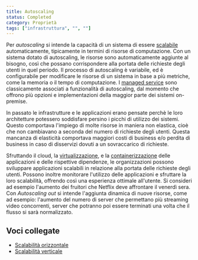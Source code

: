 ```yaml
---
title: Autoscaling
status: Completed
category: Proprietà
tags: ["infrastruttura", "", ""]
---
```


Per *autoscaling* si intende la capacità di un sistema di essere [scalabile](/it/scalability/) automaticamente, tipicamente in termini di risorse di computazione. 
Con un sistema dotato di autoscaling, le risorse sono automaticamente aggiunte al bisogno, così che possano corrispondere alla portata delle richieste degli utenti in quel periodo. 
Il processo di autoscaling è variabile, ed è configurabile per modificare le risorse di un sistema in base a più metriche, come la memoria o il tempo di computazione.
I [managed service](/it/managed-service/) sono classicamente associati a funzionalità di autoscaling, dal momento che offrono più opzioni e implementazioni della maggior parte dei sistemi on-premise.

In passato le infrastrutture e le applicazioni erano pensate perchè le loro architetture potessero soddisfare persino i picchi di utilizzo dei sistemi. Questo comportava l'impiego di molte risorse in maniera non elastica, cioè che non cambiavano a seconda del numero di richieste degli utenti.
Questa mancanza di elasticità comportava maggiori costi di business e/o perdita di business in caso di disservizi dovuti a un sovraccarico di richieste.

Sfruttando il cloud, la [virtualizzazione](/it/virtualization/), e la [containerizzazione](/it/containerization/) delle applicazioni e delle rispettive dipendenze, 
le organizzazioni possono sviluppare applicazioni scalabili in relazione alla portata delle richieste degli utenti.
Possono inoltre monitorare l'utilizzo delle applicazioni e sfruttare la loro scalabilità, offrendo così una esperienza ottimale all'utente. Si consideri ad esempio l'aumento dei fruitori che Netflix deve affrontare il venerdì sera. 
Con *Autoscaling out* si intende l'aggiunta dinamica di nuove risorse, come ad esempio: l'aumento del numero di server che permettano più streaming video concorrenti, server che potranno poi essere terminati una volta che il flusso si sarà normalizzato.

## Voci collegate

* [Scalabilità orizzontale](/it/horizontal-scaling/)
* [Scalabilità verticale](/it/vertical-scaling/)
